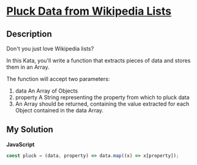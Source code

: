 # [Pluck Data from Wikipedia Lists](https://www.codewars.com/kata/55a98fbbe9760cf5af00003f)

## Description

Don't you just love Wikipedia lists?

In this Kata, you'll write a function that extracts pieces of data and stores them in an Array.

The function will accept two parameters:

1. data An Array of Objects
2. property A String representing the property from which to pluck data
3. An Array should be returned, containing the value extracted for each Object contained in the data Array.

## My Solution

**JavaScript**

```js
const pluck = (data, property) => data.map((x) => x[property]);
```